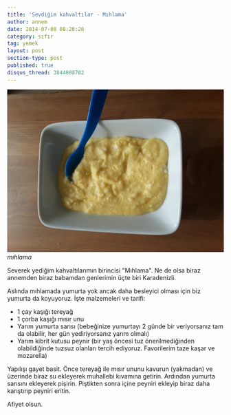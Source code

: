 ```yaml
---
title: 'Sevdiğim kahvaltılar - Mıhlama'
author: annem
date: 2014-07-08 08:28:26
category: sıfır
tag: yemek
layout: post
section-type: post 
published: true
disqus_thread: 3844088782
---
```


![mıhlama](/img/posts/mihlama.jpg)
*mıhlama*

Severek yediğim kahvaltılarımın birincisi "Mıhlama". Ne de olsa biraz annemden biraz babamdan genlerimin üçte biri Karadenizli.

Aslında mıhlamada yumurta yok ancak daha besleyici olması için biz yumurta da koyuyoruz. İşte malzemeleri ve tarifi:

<ul>
    <li>1 çay kaşığı tereyağ</li>
    <li>1 çorba kaşığı mısır unu</li>
    <li>Yarım yumurta sarısı (bebeğinize yumurtayı 2 günde bir veriyorsanız tam da olabilir, her gün yediriyorsanız yarım olmalı)</li>
    <li>Yarım kibrit kutusu peynir (bir yaş öncesi tuz önerilmediğinden olabildiğinde tuzsuz olanları tercih ediyoruz. Favorilerim taze kaşar ve mozarella)</li>
</ul>

Yapılışı gayet basit. Önce tereyağ ile mısır ununu kavurun (yakmadan) ve üzerinde biraz su ekleyerek muhallebi kıvamına getirin. Ardından yumurta sarısını ekleyerek pişirin. Piştikten sonra içine peyniri ekleyip biraz daha karıştırıp peyniri eritin.

Afiyet olsun.
